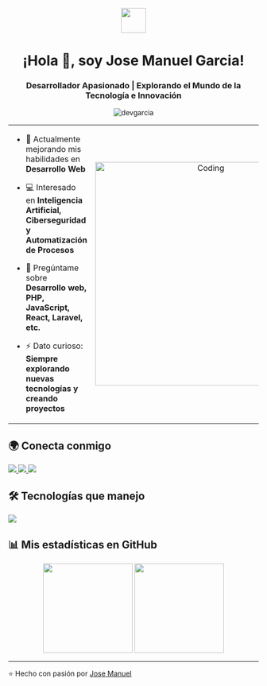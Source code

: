 <p align="center">
  <picture align="center">
    <img align="center" src="https://github.com/7oSkaaa/7oSkaaa/blob/main/Images/about_me.gif?raw=true" width="50px">
  </picture>
</p>

<h1 align="center">¡Hola 👋, soy Jose Manuel Garcia!</h1>
<h3 align="center">Desarrollador Apasionado | Explorando el Mundo de la Tecnología e Innovación</h3>
<p align="center"> 
  <img src="https://komarev.com/ghpvc/?username=devgarcia&label=Visitas%20al%20perfil&color=0e75b6&style=flat" alt="devgarcia" /> 
</p>

<table align="center">
<tr border="none">
<td width="50%" align="left">
  
- 🌱 Actualmente mejorando mis habilidades en **Desarrollo Web**
    
- 💻 Interesado en **Inteligencia Artificial, Ciberseguridad y Automatización de Procesos**  

- 💬 Pregúntame sobre **Desarrollo web, PHP, JavaScript, React, Laravel, etc.**  

- ⚡ Dato curioso: **Siempre explorando nuevas tecnologías y creando proyectos**  

</td>
</td>
<td width="50%" align="center">

  <img align="center" alt="Coding" width="450" src="https://repository-images.githubusercontent.com/588181932/e36ec678-7984-4cdd-8e4c-a3932772ff8e">

  
  </td>
</tr>
</table>

## 🌍 Conecta conmigo

<p> 
  <a href="https://www.tiktok.com/@_eldelam_" target="_blank"> <img src="https://img.shields.io/badge/TikTok-000000?style=for-the-badge&logo=tiktok&logoColor=white"/> </a> <a href="https://www.instagram.com/devgarcia_/" target="_blank"> <img src="https://img.shields.io/badge/Instagram-E4405F?style=for-the-badge&logo=instagram&logoColor=white"/> </a> <a href="mailto:garciacalimanegarcia@gmailcom"> <img src="https://img.shields.io/badge/Email-D14836?style=for-the-badge&logo=gmail&logoColor=white"/> </a> </p>


## 🛠️ Tecnologías que manejo

<p>
 <a href="https://skillicons.dev">
    <img src="https://skillicons.dev/icons?i=androidstudio,astro,bootstrap,kotlin,cpp,laravel,arduino,java,css,html,js,mongodb,php,mysql,react,firebase,gtk,git,github,vscode,bash,linux,ai,ps&perline=12" />
  </a>
</p>

## 📊 Mis estadísticas en GitHub
<p align="center">
  <img src="https://github-readme-stats.vercel.app/api?username=devgarciacali&show_icons=true&theme=tokyonight" height="180"/>
  <img src="https://github-readme-stats.vercel.app/api/top-langs/?username=devgarciacali&layout=compact&theme=tokyonight" height="180"/>
</p>

---

⭐️ Hecho con pasión por [Jose Manuel](https://github.com/devgarcia)
